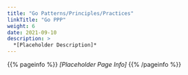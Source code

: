 ```yaml
---
title: "Go Patterns/Principles/Practices"
linkTitle: "Go PPP"
weight: 6
date: 2021-09-10
description: >
  *[Placeholder Description]*
---
```


{{% pageinfo %}}
*[Placeholder Page Info]*
{{% /pageinfo %}}


